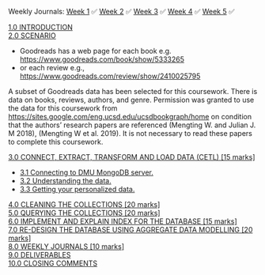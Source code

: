 Weekly Journals:
[Week 1](https://github.com/No3Mc/NOSQL-DMnP/blob/main/Journals/Week%201/Week%201.txt) ✅
[Week 2](https://github.com/No3Mc/NOSQL-DMnP/blob/main/Journals/Week%202/Week%202.txt) ✅
[Week 3](https://github.com/No3Mc/NOSQL-DMnP/blob/main/Journals/Week%203/Week%203.txt) ✅
[Week 4](https://github.com/No3Mc/NOSQL-DMnP/blob/main/Journals/Week%204/Week%204.txt) ✅
[Week 5](https://github.com/No3Mc/NOSQL-DMnP/blob/main/Journals/Week%205/Week%205.txt) ✅

[1.0 INTRODUCTION](https://github.com/No3Mc/NOSQL-DMnP/blob/main/Final%20Submission/README.md#mongodb-coursework-2022-2023) <br>
[2.0 SCENARIO](https://github.com/No3Mc/NOSQL-DMnP/blob/main/Final%20Submission/README.md#mongodb-coursework-2022-2023) <br>

- Goodreads has a web page for each book e.g. https://www.goodreads.com/book/show/5333265
- or each review e.g., https://www.goodreads.com/review/show/2410025795

A subset of Goodreads data has been selected for this coursework. There is data on books, reviews, authors, and genre. Permission was granted to use the data for this coursework from https://sites.google.com/eng.ucsd.edu/ucsdbookgraph/home on condition that the authors’ research papers are referenced (Mengting W. and Julian J. M 2018), (Mengting W et al. 2019). It is not necessary to read these papers to complete this coursework.


[3.0 CONNECT, EXTRACT, TRANSFORM AND LOAD DATA (CETL) [15 marks]](https://github.com/No3Mc/NOSQL-DMnP/blob/main/Final%20Submission/README.md#30-connect-extract-transform-and-load-data-cetl-15-marks) <br>

- [3.1 Connecting to DMU MongoDB server.](https://github.com/No3Mc/NOSQL-DMnP/blob/main/Final%20Submission/README.md#31-connecting-to-dmu-mongodb-server) <br>
- [3.2 Understanding the data.](https://github.com/No3Mc/NOSQL-DMnP/blob/main/Final%20Submission/README.md#32-understanding-the-data) <br>
- [3.3 Getting your personalized data.](https://github.com/No3Mc/NOSQL-DMnP/blob/main/Final%20Submission/README.md#33-getting-your-personalized-data) <br>

[4.0 CLEANING THE COLLECTIONS [20 marks]](https://github.com/No3Mc/NOSQL-DMnP/blob/main/Final%20Submission/README.md#40-cleaning-the-collections-20-marks) <br>
[5.0 QUERYING THE COLLECTIONS [20 marks]](https://github.com/No3Mc/NOSQL-DMnP/blob/main/Final%20Submission/README.md#50-querying-the-collections-20-marks) <br>
[6.0 IMPLEMENT AND EXPLAIN INDEX FOR THE DATABASE [15 marks]](https://github.com/No3Mc/NOSQL-DMnP/blob/main/Final%20Submission/README.md#60-implement-and-explain-index-for-the-database-15-marks) <br>
[7.0 RE-DESIGN THE DATABASE USING AGGREGATE DATA MODELLING [20 marks]](https://github.com/No3Mc/NOSQL-DMnP/blob/main/Final%20Submission/README.md#70-re-design-the-database-using-aggregate-data-modelling-20-marks) <br>
[8.0 WEEKLY JOURNALS [10 marks]](https://github.com/No3Mc/NOSQL-DMnP/blob/main/Final%20Submission/README.md#80-weekly-journals-10-marks) <br>
[9.0 DELIVERABLES](https://github.com/No3Mc/NOSQL-DMnP/blob/main/Final%20Submission/README.md#90-deliverables) <br>
[10.0 CLOSING COMMENTS](https://github.com/No3Mc/NOSQL-DMnP/blob/main/Final%20Submission/README.md#100-closing-comments) <br>
